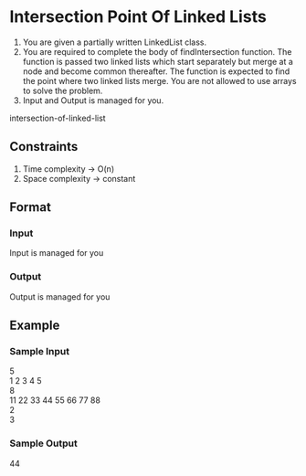 # Intersection Point Of Linked Lists

1. You are given a partially written LinkedList class.
2. You are required to complete the body of findIntersection function. The function is passed two linked lists which start separately but merge at a node and become common thereafter. The function is expected to find the point where two linked lists merge. You are not allowed to use arrays to solve the problem.
3. Input and Output is managed for you. 

intersection-of-linked-list

## Constraints
1. Time complexity -> O(n)  
2. Space complexity -> constant

## Format
### Input
Input is managed for you

### Output
Output is managed for you

## Example
### Sample Input

5  
1 2 3 4 5  
8  
11 22 33 44 55 66 77 88  
2  
3  

### Sample Output
44
